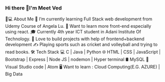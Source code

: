 ### Hi there 👋I'm Meet Ved

👨💻 About Me
🔭   I’m currently learning Full Stack web development from Udemy Course of Angela Lu.
🤔   Want to learn more front-end especially using react.
🎓   Currently 4th year ICT student in Adani Institute Of Technology.
💼   Love to build projects with help of frontend+backend development
✍️   Playing sports such as cricket and volleyball and trying to read books.
🛠   Tech Stack
💻   C | Java | Python 
🌐   HTML | CSS | JavaScript | Bootstrap | Express | Node JS | nodemon | Hyper terminal 
🛢   MySQL
🔧   Visual Studio code | Atom 
🖥   Want to learn :  Cloud Computing(E.G. AZURE) | Big Data

